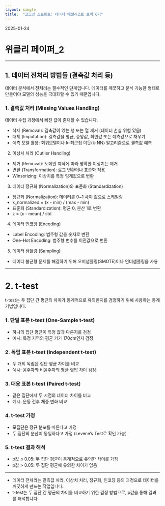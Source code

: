 ```yaml
---
layout: single
title:  "코드잇 스프린트: 데이터 애널리스트 트랙 6기"
---
```

2025-01-24
# 위클리 페이퍼_2
---
## 1. 데이터 전처리 방법들 (결측값 처리 등)
데이터 분석에서 전처리는 필수적인 단계입니다. 
데이터를 깨끗하고 분석 가능한 형태로 만들어야 모델의 성능을 극대화할 수 있기 때문입니다. 

### 1. 결측값 처리 (Missing Values Handling)
데이터 수집 과정에서 빠진 값이 존재할 수 있습니다. 
- 삭제 (Removal): 결측값이 있는 행 또는 열 제거 (데이터 손실 위험 있음)
- 대체 (Imputation): 결측값을 평균, 중앙값, 최빈값 또는 예측값으로 채우기
- 예측 모델 활용: 회귀모델이나 k-최근접 이웃(k-NN) 알고리즘으로 결측값 예측
2. 이상치 처리 (Outlier Handling)
- 제거 (Removal): 도메인 지식에 따라 명확한 이상치는 제거
- 변환 (Transformation): 로그 변환이나 표준화 적용
- Winsorizing: 이상치를 특정 임계값으로 변환
3. 데이터 정규화 (Normalization)와 표준화 (Standardization)
- 정규화 (Normalization): 데이터를 0~1 사이 값으로 스케일링
- x_normalized = (x - min) / (max - min)
- 표준화 (Standardization): 평균 0, 분산 1로 변환
- z = (x - mean) / std
4. 데이터 인코딩 (Encoding)
- Label Encoding: 범주형 값을 숫자로 변환
- One-Hot Encoding: 범주형 변수를 이진값으로 변환
5. 데이터 샘플링 (Sampling)
- 데이터 불균형 문제를 해결하기 위해 오버샘플링(SMOTE)이나 언더샘플링을 사용
---
# 2. t-test
t-test는 두 집단 간 평균의 차이가 통계적으로 유의한지를 검정하기 위해 사용하는 통계 기법입니다. 

### 1. 단일 표본 t-test (One-Sample t-test)
- 하나의 집단 평균이 특정 값과 다른지를 검정
- 예시: 특정 지역의 평균 키가 170cm인지 검정
### 2. 독립 표본 t-test (Independent t-test)
- 두 개의 독립된 집단 평균 차이를 비교
- 예시: 음주자와 비음주자의 평균 혈압 차이 검정
### 3. 대응 표본 t-test (Paired t-test)
- 같은 집단에서 두 시점의 데이터 차이를 비교
- 예시: 운동 전후 체중 변화 비교
### 4. t-test 가정
- 모집단은 정규 분포를 따른다고 가정
- 두 집단의 분산이 동일하다고 가정 (Levene’s Test로 확인 가능)
### 5. t-test 결과 해석
- p값 ≤ 0.05: 두 집단 평균이 통계적으로 유의한 차이를 가짐
- p값 > 0.05: 두 집단 평균에 유의한 차이가 없음
---
- 데이터 전처리는 결측값 처리, 이상치 처리, 정규화, 인코딩 등의 과정으로 데이터를 깨끗하게 만드는 작업입니다.
- t-test는 두 집단 간 평균의 차이를 비교하기 위한 검정 방법으로, p값을 통해 결과를 해석합니다.
